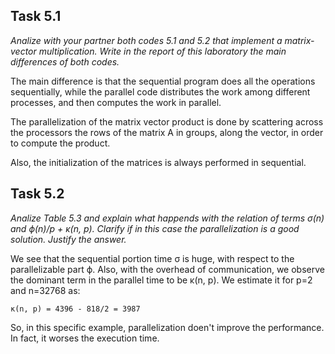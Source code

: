 ## Task 5.1

*Analize with your partner both codes 5.1 and 5.2 that implement a matrix-
vector multiplication. Write in the report of this laboratory the main
differences of both codes.*

The main difference is that the sequential program does all the operations
sequentially, while the parallel code distributes the work among different
processes, and then computes the work in parallel.

The parallelization of the matrix vector product is done by scattering across
the processors the rows of the matrix A in groups, along the vector, in order
to compute the product.

Also, the initialization of the matrices is always performed in sequential.

## Task 5.2

*Analize Table 5.3 and explain what happends with the relation of terms σ(n) and
ϕ(n)/p + κ(n, p). Clarify if in this case the parallelization is a good
solution. Justify the answer.*

We see that the sequential portion time σ is huge, with respect to the
parallelizable part ϕ. Also, with the overhead of communication, we observe the
dominant term in the parallel time to be κ(n, p). We estimate it for p=2 and
n=32768 as:

	κ(n, p) = 4396 - 818/2 = 3987

So, in this specific example, parallelization doen't improve the performance. In
fact, it worses the execution time.
